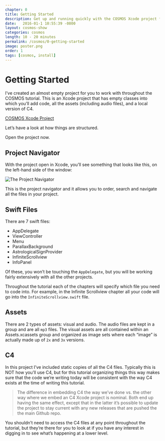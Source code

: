 ```yaml
---
chapter: 0
title: Getting Started
description: Get up and running quickly with the COSMOS Xcode project files.
date:   2016-01-1 10:55:39 -0800
layout: cosmos-show
categories: cosmos
length: 10 - 20 minutes
permalink: /cosmos/0-getting-started
image: poster.png
order: 1
tags: [cosmos, install]
---
```


# Getting Started

I’ve created an almost empty project for you to work with throughout the COSMOS tutorial. This is an Xcode project that has empty classes into which you’ll add code, all the assets (including audio files), and a local version of C4.

[COSMOS Xcode Project](http://www.c4ios.com/cosmos/CosmosEmpty.zip)

Let’s have a look at how things are structured.

Open the project now.

## Project Navigator
With the project open in Xcode, you’ll see something that looks like this, on the left-hand side of the window:

![The Project Navigator](navigator.png)

This is the project navigator and it allows you to order, search and navigate all the files in your project.

## Swift Files
There are 7 swift files:

* AppDelegate
* ViewController
* Menu
* ParallaxBackground
* AstrologicalSignProvider
* InfiniteScrollview
* InfoPanel

Of these, you won’t be touching the `AppDelegate`, but you will be working fairly extensively with all the other projects.

Throughout the tutorial each of the chapters will specify which file you need to code into. For example, in the Infinite Scrollview chapter all your code will go into the `InfiniteScrollview.swift` file.

## Assets
There are 2 types of assets: visual and audio. The audio files are kept in a group and are all `mp3` files. The visual assets are all contained within an Assets.xcassets group and organized as image sets where each “image” is actually made up of `2x` and `3x` versions.

## C4
In this project I’ve included static copies of all the C4 files. Typically this is NOT how you’ll use C4, but for this tutorial organizing things this way makes sure that the code we’re writing today will be consistent with the way C4 exists at the time of writing this tutorial.

>The difference in embedding C4 the way we’ve done vs. the other way where we embed an C4 Xcode project is nominal. Both end up having the same effect, except that in the latter it’s possible to update the project to stay current with any new releases that are pushed the the main Github repo.

You shouldn’t need to access the C4 files at any point throughout the tutorial, but they’re there for you to look at if you have any interest in digging in to see what’s happening at a lower level.